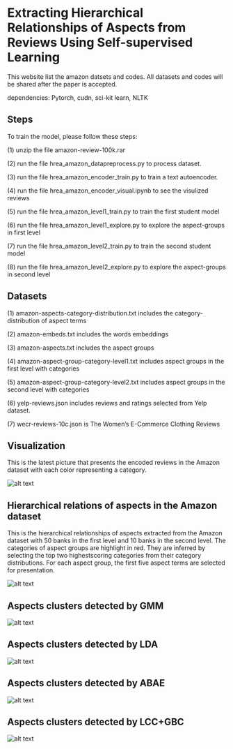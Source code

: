 # Extracting Hierarchical Relationships of Aspects from Reviews Using Self-supervised Learning
This website list the amazon datsets and codes. All datasets and codes will be shared after the paper is accepted.

dependencies: Pytorch, cudn, sci-kit learn, NLTK 

## Steps
To train the model, please follow these steps:

(1) unzip the file amazon-review-100k.rar

(2) run the file hrea_amazon_datapreprocess.py to process dataset.

(3) run the file hrea_amazon_encoder_train.py to train a text autoencoder.

(4) run the file hrea_amazon_encoder_visual.ipynb to see the visulized reviews 

(5) run the file hrea_amazon_level1_train.py to train the first student model

(6) run the file hrea_amazon_level1_explore.py to explore the aspect-groups in first level

(7) run the file hrea_amazon_level2_train.py to train the second student model

(8) run the file hrea_amazon_level2_explore.py to explore the aspect-groups in second level

## Datasets

(1) amazon-aspects-category-distribution.txt includes the category-distribution of aspect terms

(2) amazon-embeds.txt includes the words embeddings

(3) amazon-aspects.txt includes the aspect groups

(4) amazon-aspect-group-category-level1.txt includes aspect groups in the first level with categories

(5) amazon-aspect-group-category-level2.txt includes aspect groups in the second level with categories

(6) yelp-reviews.json includes reviews and ratings selected from Yelp dataset.

(7) wecr-reviews-10c.json is The Women’s E-Commerce Clothing Reviews 

## Visualization

This is the latest picture that presents the encoded reviews in the Amazon dataset with each color representing a category.

![alt text](images/visual.png)

## Hierarchical relations of aspects in the Amazon dataset

This is the hierarchical relationships of aspects extracted from the Amazon dataset with 50 banks in the first level and 10 banks in the second level. The categories of aspect groups are highlight in red. They are inferred by selecting the top two highestscoring categories from their category distributions. For each aspect group, the first five aspect terms are selected for presentation.

![alt text](images/fig6.png)

## Aspects clusters detected by GMM
![alt text](images/gmm.png)

## Aspects clusters detected by LDA
![alt text](images/LDA.png)

## Aspects clusters detected by ABAE
![alt text](images/abae.png)

## Aspects clusters detected by LCC+GBC
![alt text](images/lcc.png)
